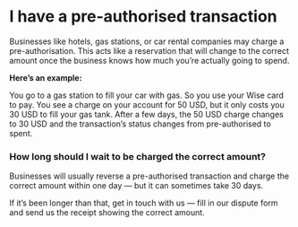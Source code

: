 # I have a pre-authorised transaction

Businesses like hotels, gas stations, or car rental companies may charge a pre-authorisation. This acts like a reservation that will change to the correct amount once the business knows how much you’re actually going to spend. 

**Here’s an example:**

You go to a gas station to fill your car with gas. So you use your Wise card to pay. You see a charge on your account for 50 USD, but it only costs you 30 USD to fill your gas tank. After a few days, the 50 USD charge changes to 30 USD and the transaction’s status changes from pre-authorised to spent.

### How long should I wait to be charged the correct amount?

Businesses will usually reverse a pre-authorised transaction and charge the correct amount within one day — but it can sometimes take 30 days. 

If it’s been longer than that, get in touch with us — fill in our dispute form and send us the receipt showing the correct amount.